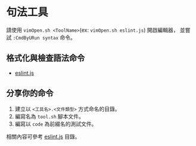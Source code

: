 句法工具
=======


請使用 `vimOpen.sh <ToolName>`(ex: `vimOpen.sh eslint.js`) 開啟編輯器，
並嘗試 `:CmdByURun syntax` 命令。



## 格式化與檢查語法命令


* [eslint.js](./eslint.js/tool.sh)



## 分享你的命令


1. 建立以 `<工具名>.<文件類型>` 方式命名的目錄。
1. 編寫名為 `tool.sh` 腳本文件。
1. 編寫以 `code` 為前綴名的測試文件。

相關內容可參考 [eslint.js](./eslint.js/) 目錄。

